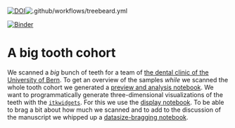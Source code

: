 [![DOI](https://zenodo.org/badge/275833192.svg)](https://zenodo.org/badge/latestdoi/275833192)![.github/workflows/treebeard.yml](https://github.com/habi/zmk-tooth-cohort/workflows/.github/workflows/treebeard.yml/badge.svg)

[![Binder](https://mybinder.org/badge_logo.svg)](https://mybinder.org/v2/gh/habi/zmk-tooth-cohort/master)
# A big tooth cohort
We scanned a *big* bunch of teeth for a team of [the dental clinic of the University of Bern](https://www.zmk.unibe.ch/).
To get an overview of the samples *while* we scanned the whole tooth cohort we generated a [preview and analysis notebook](ToothAnalyis.ipynb).
We want to programmatically generate three-dimensional visualizations of the teeth with the [`itkwidgets`](https://github.com/InsightSoftwareConsortium/itkwidgets). For this we use the [display notebook](ToothDisplay.ipynb).
To be able to brag a bit about how much we scanned and to add to the discussion of the manuscript we whipped up a [datasize-bragging notebook](ToothDataSize.ipynb).
